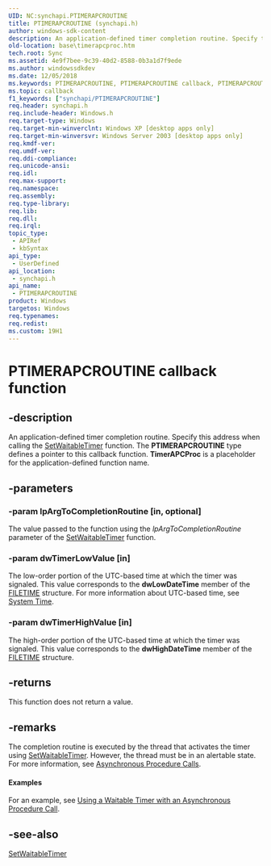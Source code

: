 ```yaml
---
UID: NC:synchapi.PTIMERAPCROUTINE
title: PTIMERAPCROUTINE (synchapi.h)
author: windows-sdk-content
description: An application-defined timer completion routine. Specify this address when calling the SetWaitableTimer function.
old-location: base\timerapcproc.htm
tech.root: Sync
ms.assetid: 4e9f7bee-9c39-40d2-8588-0b3a1d7f9ede
ms.author: windowssdkdev
ms.date: 12/05/2018
ms.keywords: PTIMERAPCROUTINE, PTIMERAPCROUTINE callback, PTIMERAPCROUTINE callback function, _win32_timerapcproc, base.timerapcproc, synchapi/PTIMERAPCROUTINE
ms.topic: callback
f1_keywords: ["synchapi/PTIMERAPCROUTINE"]
req.header: synchapi.h
req.include-header: Windows.h
req.target-type: Windows
req.target-min-winverclnt: Windows XP [desktop apps only]
req.target-min-winversvr: Windows Server 2003 [desktop apps only]
req.kmdf-ver: 
req.umdf-ver: 
req.ddi-compliance: 
req.unicode-ansi: 
req.idl: 
req.max-support: 
req.namespace: 
req.assembly: 
req.type-library: 
req.lib: 
req.dll: 
req.irql: 
topic_type:
 - APIRef
 - kbSyntax
api_type:
 - UserDefined
api_location:
 - synchapi.h
api_name:
 - PTIMERAPCROUTINE
product: Windows
targetos: Windows
req.typenames: 
req.redist: 
ms.custom: 19H1
---
```


# PTIMERAPCROUTINE callback function


## -description


An application-defined timer completion routine. Specify this address when calling the 
<a href="https://docs.microsoft.com/windows/desktop/api/synchapi/nf-synchapi-setwaitabletimer">SetWaitableTimer</a> function. The <b>PTIMERAPCROUTINE</b> type defines a pointer to this callback function. 
<b>TimerAPCProc</b> is a placeholder for the application-defined function name.


## -parameters




### -param lpArgToCompletionRoutine [in, optional]

The value passed to the function using the <i>lpArgToCompletionRoutine</i> parameter of the 
<a href="https://docs.microsoft.com/windows/desktop/api/synchapi/nf-synchapi-setwaitabletimer">SetWaitableTimer</a> function.


### -param dwTimerLowValue [in]

The low-order portion of the UTC-based time at which the timer was signaled. This value corresponds to the <b>dwLowDateTime</b> member of the 
<a href="https://docs.microsoft.com/windows/desktop/api/minwinbase/ns-minwinbase-filetime">FILETIME</a> structure. For more information about UTC-based time, see 
<a href="https://docs.microsoft.com/windows/desktop/SysInfo/system-time">System Time</a>.


### -param dwTimerHighValue [in]

The high-order portion of the UTC-based time at which the timer was signaled. This value corresponds to the <b>dwHighDateTime</b> member of the <a href="https://docs.microsoft.com/windows/desktop/api/minwinbase/ns-minwinbase-filetime">FILETIME</a> structure.


## -returns



This function does not return a value.




## -remarks



The completion routine is executed by the thread that activates the timer using 
<a href="https://docs.microsoft.com/windows/desktop/api/synchapi/nf-synchapi-setwaitabletimer">SetWaitableTimer</a>. However, the thread must be in an alertable state. For more information, see 
<a href="https://docs.microsoft.com/windows/desktop/Sync/asynchronous-procedure-calls">Asynchronous Procedure Calls</a>.


#### Examples

For an example, see 
<a href="https://docs.microsoft.com/windows/desktop/Sync/using-a-waitable-timer-with-an-asynchronous-procedure-call">Using a Waitable Timer with an Asynchronous Procedure Call</a>.

<div class="code"></div>



## -see-also




<a href="https://docs.microsoft.com/windows/desktop/api/synchapi/nf-synchapi-setwaitabletimer">SetWaitableTimer</a>
 

 

